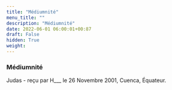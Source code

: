 ```yaml
---
title: "Médiumnité"
menu_title: ""
description: "Médiumnité"
date: 2022-06-01 06:00:01+00:87
draft: False
hidden: True
weight:
---
```

### Médiumnité

Judas - reçu par H___  le 26 Novembre 2001, Cuenca, Équateur.



